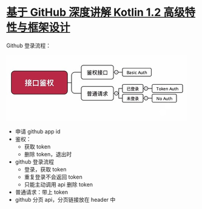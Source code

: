 # [基于 GitHub 深度讲解 Kotlin 1.2 高级特性与框架设计](https://coding.imooc.com/class/232.html)

Github 登录流程：

![](./github.jpg)

- 申请 github app id
- 鉴权：
    - 获取 token
    - 删除 token，退出时
- github 登录流程
    - 登录，获取 token
    - 重复登录不会返回 token
    - 只能主动调用 api 删除 token
- 普通请求：带上 token
- github 分页 api，分页链接放在 header 中




